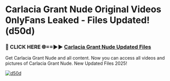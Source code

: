 # Carlacia Grant Nude Original Videos 0nlyFans Leaked - Files Updated! (d50d)

<h3>🔴 CLICK HERE 🌐==►► <a href="https://tinyurl.com/52m3yx9h" rel="nofollow">Carlacia Grant Nude Updated Files</a></h3>

Get Carlacia Grant Nude and all content. Now you can access all videos and pictures of Carlacia Grant Nude. New Updated Files 2025!

[![d50d](https://i.imgur.com/TnHtlc8.gif)](https://tinyurl.com/52m3yx9h)
